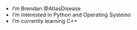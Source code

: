 - I’m Brendan @AtlasDisease
- I’m interested in Python and Operating Systems
- I’m currently learning C++
